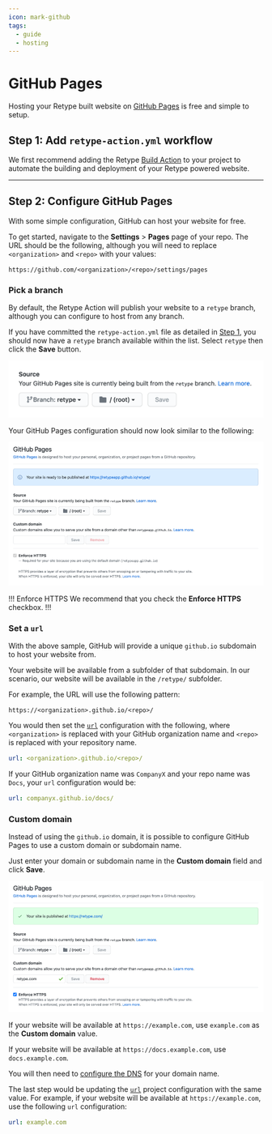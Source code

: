 ```yaml
---
icon: mark-github
tags:
  - guide
  - hosting
---
```

# GitHub Pages

Hosting your Retype built website on [GitHub Pages](https://pages.github.com/) is free and simple to setup.

## Step 1: Add `retype-action.yml` workflow

We first recommend adding the Retype [Build Action](/guides/github-actions.md) to your project to automate the building and deployment of your Retype powered website.

---

## Step 2: Configure GitHub Pages

With some simple configuration, GitHub can host your website for free.

To get started, navigate to the **Settings** > **Pages** page of your repo. The URL should be the following, although you will need to replace `<organization>` and `<repo>` with your values:

```
https://github.com/<organization>/<repo>/settings/pages
```

### Pick a branch

By default, the Retype Action will publish your website to a `retype` branch, although you can configure to host from any branch.

If you have committed the `retype-action.yml` file as detailed in [Step 1](#step-1-add-retype-actionyml-workflow), you should now have a `retype` branch available within the list. Select `retype` then click the **Save** button.

![](/static/github-actions-configure-branch.png)

Your GitHub Pages configuration should now look similar to the following:

![](/static/github-actions-enable-pages.png)

!!! Enforce HTTPS
We recommend that you check the **Enforce HTTPS** checkbox.
!!!

### Set a `url`

With the above sample, GitHub will provide a unique `github.io` subdomain to host your website from.

Your website will be available from a subfolder of that subdomain. In our scenario, our website will be available in the `/retype/` subfolder.

For example, the URL will use the following pattern:

```
https://<organization>.github.io/<repo>/
```

You would then set the [`url`](/configuration/project.md#url) configuration with the following, where `<organization>` is replaced with your GitHub organization name and `<repo>` is replaced with your repository name.

```yml
url: <organization>.github.io/<repo>/
```

If your GitHub organization name was `CompanyX` and your repo name was `Docs`, your `url` configuration would be:

```yml
url: companyx.github.io/docs/
```

### Custom domain

Instead of using the `github.io` domain, it is possible to configure GitHub Pages to use a custom domain or subdomain name.

Just enter your domain or subdomain name in the **Custom domain** field and click **Save**.

![](/static/github-actions-configure-custom-domain.png)

If your website will be available at `https://example.com`, use `example.com` as the **Custom domain** value.

If your website will be available at `https://docs.example.com`, use `docs.example.com`.

You will then need to [configure the DNS](https://docs.github.com/articles/using-a-custom-domain-with-github-pages/) for your domain name.

The last step would be updating the [`url`](/configuration/project.md#url) project configuration with the same value. For example, if your website will be available at `https://example.com`, use the following `url` configuration:

```yml
url: example.com
```
